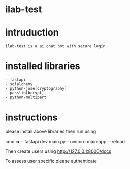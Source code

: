 # ilab-test

# intruduction
    ilab-test is a ai chat bot with secure login

# installed libraries 
    - fastapi
    - sqlalchemy
    - python-jose[cryptography]
    - passlib[bcrypt]
    - python-multipart

# instructions
please install above libraries then run using

cmd =>
    - fastapi dev main.py
    - uvicorn main:app --reload 

Then create users using 
http://127.0.0.1:8000/docs

To assess user specific please authenticate